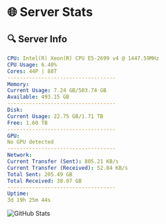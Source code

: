 # 🌐 Server Stats
## 🔍 Server Info
```yaml
CPU: Intel(R) Xeon(R) CPU E5-2699 v4 @ 1447.59MHz
CPU Usage: 6.40%
Cores: 44P | 88T
-----------------------------------
Memory:
Current Usage: 7.24 GB/503.74 GB
Available: 493.15 GB
-----------------------------------
Disk:
Current Usage: 22.75 GB/1.71 TB
Free: 1.60 TB
-----------------------------------
GPU:
No GPU detected
-----------------------------------
Network:
Current Transfer (Sent): 805.21 KB/s
Current Transfer (Received): 52.84 KB/s
Total Sent: 205.49 GB
Total Received: 38.07 GB
-----------------------------------
Uptime:
3d 19h 25m 44s
```
![GitHub Stats](https://img.shields.io/badge/Updated-2025-04-23_12:34:32-blue)
